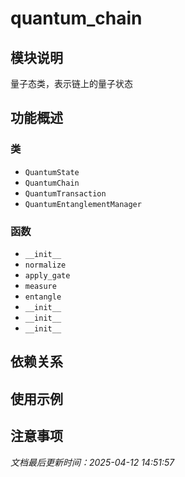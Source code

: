 # quantum_chain

## 模块说明
量子态类，表示链上的量子状态

## 功能概述

### 类

- `QuantumState`
- `QuantumChain`
- `QuantumTransaction`
- `QuantumEntanglementManager`

### 函数

- `__init__`
- `normalize`
- `apply_gate`
- `measure`
- `entangle`
- `__init__`
- `__init__`
- `__init__`

## 依赖关系

## 使用示例

## 注意事项

*文档最后更新时间：2025-04-12 14:51:57*